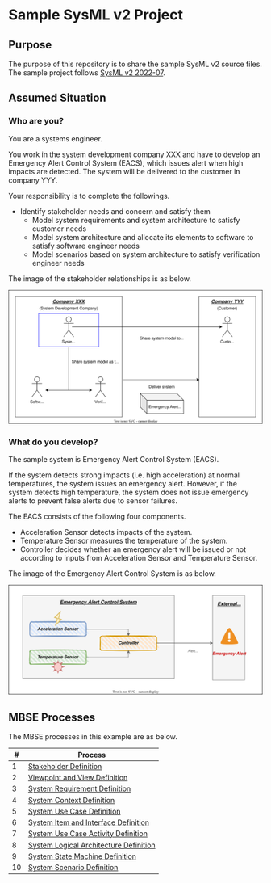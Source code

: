 # Sample SysML v2 Project
## Purpose
The purpose of this repository is to share the sample SysML v2 source files.  
The sample project follows [SysML v2 2022-07](https://github.com/Systems-Modeling/SysML-v2-Release/tree/2022-07).
## Assumed Situation
### Who are you?
You are a systems engineer.  

You work in the system development company XXX and have to develop an Emergency Alert Control System (EACS), which issues alert when high impacts are detected. The system will be delivered to the customer in company YYY.

Your responsibility is to complete the followings.

- Identify stakeholder needs and concern and satisfy them
  - Model system requirements and system architecture to satisfy customer needs
  - Model system architecture and allocate its elements to software to satisfy software engineer needs
  - Model scenarios based on system architecture to satisfy verification engineer needs

The image of the stakeholder relationships is as below.

![System Overview](image/stakeholder-relationships.drawio.svg)

### What do you develop?
The sample system is Emergency Alert Control System (EACS).  

If the system detects strong impacts (i.e. high acceleration) at normal temperatures, the system issues an emergency alert. However, if the system detects high temperature, the system does not issue emergency alerts to prevent false alerts due to sensor failures.

The EACS consists of the following four components.

- Acceleration Sensor detects impacts of the system.
- Temperature Sensor measures the temperature of the system.
- Controller decides whether an emergency alert will be issued or not according to inputs from Acceleration Sensor and Temperature Sensor.

The image of the Emergency Alert Control System is as below.

![System Overview](image/system-overview.drawio.svg)
## MBSE Processes
The MBSE processes in this example are as below.

| #   | Process                                                                             | 
| --- | ----------------------------------------------------------------------------------- | 
| 1   | [Stakeholder Definition](src/system-stakeholder.sysml)                              | 
| 2   | [Viewpoint and View Definition](src/system-viewpoint-and-view.sysml)                | 
| 3   | [System Requirement Definition](src/system-requirement.sysml)                       | 
| 4   | [System Context Definition](src/system-context.sysml)                               | 
| 5   | [System Use Case Definition](src/system-use-case.sysml)                             | 
| 6   | [System Item and Interface Definition](src/system-item-and-interface.sysml)         | 
| 7   | [System Use Case Activity Definition](src/system-use-case-activity.sysml)           | 
| 8   | [System Logical Architecture Definition](src/system-logical-architecture-stm.sysml) | 
| 9   | [System State Machine Definition](src/system-logical-architecture-stm.sysml)        | 
| 10  | [System Scenario Definition](src/system-logical-architecture-sd.sysml)              | 
